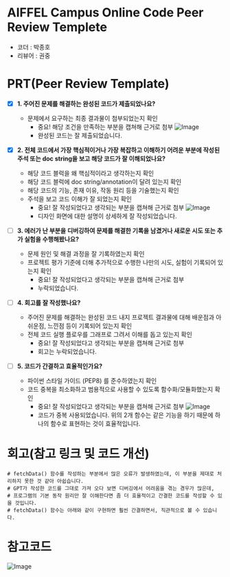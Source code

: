 # AIFFEL Campus Online Code Peer Review Templete
- 코더 : 박종호
- 리뷰어 : 권중




# PRT(Peer Review Template)
- [x]  **1. 주어진 문제를 해결하는 완성된 코드가 제출되었나요?**
    - 문제에서 요구하는 최종 결과물이 첨부되었는지 확인
        - 중요! 해당 조건을 만족하는 부분을 캡쳐해 근거로 첨부
        ![Image](https://github.com/user-attachments/assets/6d16139d-3408-4524-b3c5-72ae089c651e)
        - 완성된 코드는 잘 제출되었습니다.

- [x]  **2. 전체 코드에서 가장 핵심적이거나 가장 복잡하고 이해하기 어려운 부분에 작성된 
주석 또는 doc string을 보고 해당 코드가 잘 이해되었나요?**
    - 해당 코드 블럭을 왜 핵심적이라고 생각하는지 확인
    - 해당 코드 블럭에 doc string/annotation이 달려 있는지 확인
    - 해당 코드의 기능, 존재 이유, 작동 원리 등을 기술했는지 확인
    - 주석을 보고 코드 이해가 잘 되었는지 확인
        - 중요! 잘 작성되었다고 생각되는 부분을 캡쳐해 근거로 첨부
        ![Image](https://github.com/user-attachments/assets/1d5fdc14-f780-4deb-bbad-0cd8e49e8e4d)
        - 디자인 화면에 대한 설명이 상세하게 잘 작성되었습니다.
            
- [ ]  **3. 에러가 난 부분을 디버깅하여 문제를 해결한 기록을 남겼거나
새로운 시도 또는 추가 실험을 수행해봤나요?**
    - 문제 원인 및 해결 과정을 잘 기록하였는지 확인
    - 프로젝트 평가 기준에 더해 추가적으로 수행한 나만의 시도, 
    실험이 기록되어 있는지 확인
        - 중요! 잘 작성되었다고 생각되는 부분을 캡쳐해 근거로 첨부
        - 누락되었습니다.
        
- [ ]  **4. 회고를 잘 작성했나요?**
    - 주어진 문제를 해결하는 완성된 코드 내지 프로젝트 결과물에 대해
    배운점과 아쉬운점, 느낀점 등이 기록되어 있는지 확인
    - 전체 코드 실행 플로우를 그래프로 그려서 이해를 돕고 있는지 확인
        - 중요! 잘 작성되었다고 생각되는 부분을 캡쳐해 근거로 첨부
        - 회고는 누락되었습니다.
        
- [ ]  **5. 코드가 간결하고 효율적인가요?**
    - 파이썬 스타일 가이드 (PEP8) 를 준수하였는지 확인
    - 코드 중복을 최소화하고 범용적으로 사용할 수 있도록 함수화/모듈화했는지 확인
        - 중요! 잘 작성되었다고 생각되는 부분을 캡쳐해 근거로 첨부
          ![Image](https://github.com/user-attachments/assets/f4d63475-c66f-4ac5-9661-7eb9676dd3de)
        - 코드가 중복 사용되었습니다. 위의 2개 함수는 같은 기능을 하기 때문에 하나의 함수로 표현하는 것이 효율적입니다.


# 회고(참고 링크 및 코드 개선)
```
# fetchData() 함수를 작성하는 부분에서 많은 오류가 발생하였는데, 이 부분을 제대로 처리하지 못한 것 같아 아쉽습니다.
# GPT가 작성한 코드를 그대로 가져 오다 보면 디버깅에서 어려움을 겪는 경우가 많은데,
# 프로그램의 기본 동작 원리만 잘 이해한다면 좀 더 효율적이고 간결한 코드를 작성할 수 있을 것입니다.
# fetchData() 함수는 아래와 같이 구현하면 훨씬 간결하면서, 직관적으로 볼 수 있습니다.
```
# 참고코드
![Image](https://github.com/user-attachments/assets/2b0fd603-539c-4e98-a4ca-ebae89b4b465)
